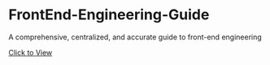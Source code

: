 # FrontEnd-Engineering-Guide

A comprehensive, centralized, and accurate guide to front-end engineering

[Click to View](https://wangjunliang.com/FrontEnd-Engineering-Guide)

